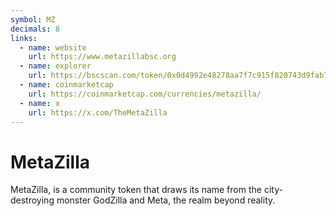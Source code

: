 ```yaml
---
symbol: MZ
decimals: 8
links:
  - name: website
    url: https://www.metazillabsc.org
  - name: explorer
    url: https://bscscan.com/token/0x0d4992e48278aa7f7c915f820743d9fab7fea713
  - name: coinmarketcap
    url: https://coinmarketcap.com/currencies/metazilla/
  - name: x
    url: https://x.com/TheMetaZilla
---
```


# MetaZilla

MetaZilla, is a community token that draws its name from the city-destroying monster GodZilla and Meta, the realm beyond reality.
